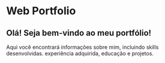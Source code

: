 # Web Portfolio

## Olá! Seja bem-vindo ao meu portfólio!

Aqui você encontrará informações sobre mim, incluindo skills desenvolvidas. experiência adquirida, educação e projetos.
